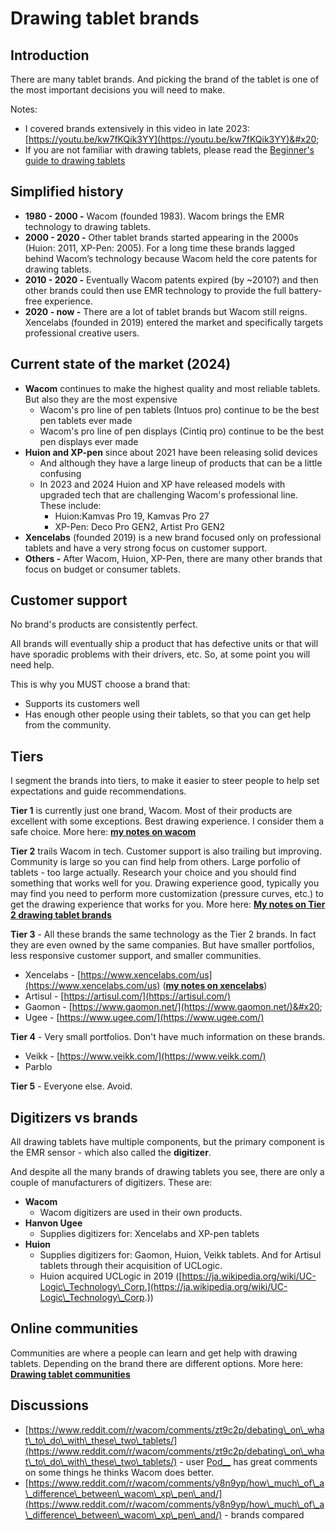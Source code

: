 # Drawing tablet brands

## Introduction&#x20;

There are many tablet brands. And picking the brand of the tablet is one of the most important decisions you will need to make.

Notes:

* I covered brands extensively in this video in late 2023: [https://youtu.be/kw7fKQik3YY](https://youtu.be/kw7fKQik3YY)&#x20;
* If you are not familiar with drawing tablets, please read the [Beginner's guide to drawing tablets](../guides/beginners-guide.md)

## Simplified history

* **1980 - 2000 -** Wacom (founded 1983). Wacom brings the EMR technology to drawing tablets.
* **2000 - 2020 -** Other tablet brands started appearing in the 2000s (Huion: 2011, XP-Pen: 2005). For a long time these brands lagged behind Wacom’s technology because Wacom held the core patents for drawing tablets.
* **2010 - 2020 -** Eventually Wacom patents expired (by \~2010?) and then other brands could then use EMR technology to provide the full battery-free experience.
* **2020 - now -** There are a lot of tablet brands but Wacom still reigns. Xencelabs (founded in 2019) entered the market and specifically targets professional creative users.&#x20;

## Current state of the market (2024)

* **Wacom** continues to make the highest quality and most reliable tablets. But also they are the most expensive
  * Wacom's pro line of pen tablets (Intuos pro) continue to be the best pen tablets ever made
  * Wacom's pro line of pen displays (Cintiq pro) continue to be the best pen displays ever made
* **Huion and XP-pen** since about 2021 have been releasing solid devices
  * And although they have a large lineup of products that can be a little confusing
  * In 2023 and 2024 Huion and XP have released models with upgraded tech that are challenging Wacom's professional line. These include:
    * Huion:Kamvas Pro 19, Kamvas Pro 27
    * XP-Pen: Deco Pro GEN2, Artist Pro GEN2
* **Xencelabs** (founded 2019) is a new brand focused only on professional tablets and have a very strong focus on customer support.
* **Others -** After Wacom, Huion, XP-Pen, there are many other brands that focus on budget or consumer tablets.&#x20;

## Customer support

No brand's products are consistently perfect.&#x20;

All brands will eventually ship a product that has defective units or that will have sporadic problems with their drivers, etc. So, at some point you will need help.

This is why you MUST choose a brand that:

* Supports its customers well
* Has enough other people using their tablets, so that you can get help from the community.&#x20;

## Tiers

I segment the brands into tiers, to make it easier to steer people to help set expectations and guide recommendations.

**Tier 1** is currently just one brand, Wacom. Most of their products are excellent with some exceptions. Best drawing experience. I consider them a safe choice. More here:  [**my notes on wacom**](7p-notes-wacom.md)

**Tier 2** trails Wacom in tech. Customer support is also trailing but improving. Community is large so you can find help from others. Large porfolio of tablets - too large actually. Research your choice and you should find something that works well for you. Drawing experience good, typically you may find you need to perform more customization (pressure curves, etc.) to get the drawing experience that works for you.  More here: [**My notes on Tier 2 drawing tablet brands**](7p-notes-tier-2-drawing-tablet-brands.md) &#x20;

**Tier 3** - All these brands the same technology as the Tier 2 brands. In fact they are even owned by the same companies. But have smaller portfolios, less responsive customer support, and smaller communities.&#x20;

* Xencelabs - [https://www.xencelabs.com/us](https://www.xencelabs.com/us) ([**my notes on xencelabs**](7p-notes-xencelabs.md))
* Artisul - [https://artisul.com/](https://artisul.com/)
* Gaomon - [https://www.gaomon.net/](https://www.gaomon.net/)&#x20;
* Ugee - [https://www.ugee.com/](https://www.ugee.com/)

**Tier 4** - Very small portfolios. Don't have much information on these brands.

* Veikk - [https://www.veikk.com/](https://www.veikk.com/)
* Parblo&#x20;

**Tier 5** - Everyone else. Avoid.&#x20;

## Digitizers vs brands

All drawing tablets have multiple components, but the primary component is the EMR sensor - which also called the **digitizer**.

And despite all the many brands of drawing tablets you see, there are only a couple of manufacturers of digitizers. These are:

* **Wacom**
  * Wacom digitizers are used in their own products.
* **Hanvon Ugee**
  * Supplies digitizers for: Xencelabs and XP-pen tablets
* **Huion**&#x20;
  * Supplies digitizers for: Gaomon, Huion, Veikk tablets. And for Artisul tablets through their acquisition of UCLogic.
  * Huion acquired UCLogic in 2019 ([https://ja.wikipedia.org/wiki/UC-Logic\_Technology\_Corp.](https://ja.wikipedia.org/wiki/UC-Logic\_Technology\_Corp.))

## Online communities

Communities are where a people can learn and get help with drawing tablets. Depending on the brand there are different options. More here: [**Drawing tablet communities**](../resources/drawing-tablet-communities.md)  &#x20;

## Discussions

* [https://www.reddit.com/r/wacom/comments/zt9c2p/debating\_on\_what\_to\_do\_with\_these\_two\_tablets/](https://www.reddit.com/r/wacom/comments/zt9c2p/debating\_on\_what\_to\_do\_with\_these\_two\_tablets/) - user [Pod\_\_](https://www.reddit.com/user/Pod\_\_/) has great comments on some things he thinks Wacom does better.
* [https://www.reddit.com/r/wacom/comments/y8n9yp/how\_much\_of\_a\_difference\_between\_wacom\_xp\_pen\_and/](https://www.reddit.com/r/wacom/comments/y8n9yp/how\_much\_of\_a\_difference\_between\_wacom\_xp\_pen\_and/) - brands compared

##

&#x20;

